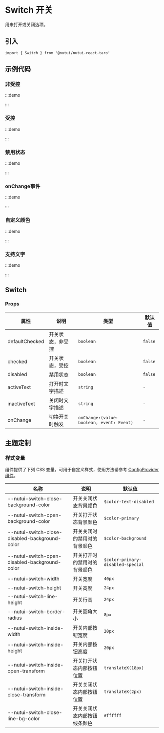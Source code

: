 # Switch 开关

用来打开或关闭选项。

## 引入

```tsx
import { Switch } from '@nutui/nutui-react-taro'
```

## 示例代码

### 非受控

:::demo

<CodeBlock src='taro/demo1.tsx'></CodeBlock>

:::

### 受控

:::demo

<CodeBlock src='taro/demo2.tsx'></CodeBlock>

:::

### 禁用状态

:::demo

<CodeBlock src='taro/demo3.tsx'></CodeBlock>

:::

### onChange事件

:::demo

<CodeBlock src='taro/demo4.tsx'></CodeBlock>

:::

### 自定义颜色

:::demo

<CodeBlock src='taro/demo5.tsx'></CodeBlock>

:::

### 支持文字

:::demo

<CodeBlock src='taro/demo6.tsx'></CodeBlock>

:::

## Switch

### Props

| 属性 | 说明 | 类型 | 默认值 |
| --- | --- | --- | --- |
| defaultChecked | 开关状态，非受控 | `boolean` | `false` |
| checked | 开关状态，受控 | `boolean` | `false` |
| disabled | 禁用状态 | `boolean` | `false` |
| activeText | 打开时文字描述 | `string` | `-` |
| inactiveText | 关闭时文字描述 | `string` | `-` |
| onChange | 切换开关时触发 | `onChange:(value: boolean, event: Event)` | `-` |

## 主题定制

### 样式变量

组件提供了下列 CSS 变量，可用于自定义样式，使用方法请参考 [ConfigProvider 组件](#/zh-CN/component/configprovider)。

| 名称 | 说明 | 默认值 |
| --- | --- | --- |
| \--nutui-switch-close-background-color | 开关关闭状态背景颜色 | `$color-text-disabled` |
| \--nutui-switch-open-background-color | 开关打开状态背景颜色 | `$color-primary` |
| \--nutui-switch-close-disabled-background-color | 开关关闭时的禁用时的背景颜色 | `$color-background` |
| \--nutui-switch-open-disabled-background-color | 开关打开时的禁用时的背景颜色 | `$color-primary-disabled-special` |
| \--nutui-switch-width | 开关宽度 | `40px` |
| \--nutui-switch-height | 开关高度 | `24px` |
| \--nutui-switch-line-height | 开关行高 | `24px` |
| \--nutui-switch-border-radius | 开关圆角大小 | `8px` |
| \--nutui-switch-inside-width | 开关内部按钮宽度 | `20px` |
| \--nutui-switch-inside-height | 开关内部按钮高度 | `20px` |
| \--nutui-switch-inside-open-transform | 开关打开状态内部按钮位置 | `translateX(18px)` |
| \--nutui-switch-inside-close-transform | 开关关闭状态内部按钮位置 | `translateX(2px)` |
| \--nutui-switch-close-line-bg-color | 开关关闭状态内部按钮线条颜色 | `#ffffff` |
